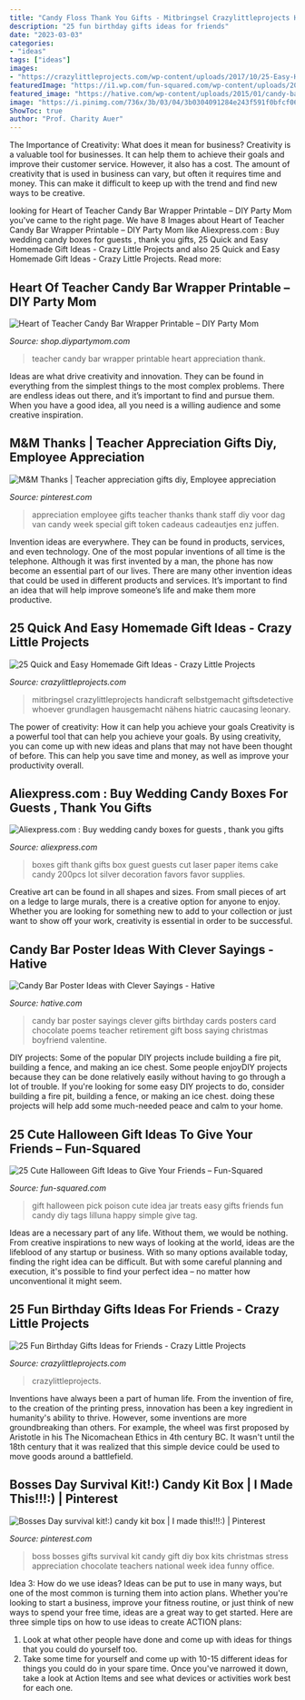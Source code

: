 ```yaml
---
title: "Candy Floss Thank You Gifts - Mitbringsel Crazylittleprojects Handicraft Selbstgemacht Giftsdetective Whoever Grundlagen Hausgemacht Nähens Hiatric Caucasing Leonary"
description: "25 fun birthday gifts ideas for friends"
date: "2023-03-03"
categories:
- "ideas"
tags: ["ideas"]
images:
- "https://crazylittleprojects.com/wp-content/uploads/2017/10/25-Easy-Handmade-Gifts-410x1024.png"
featuredImage: "https://i1.wp.com/fun-squared.com/wp-content/uploads/2016/09/Easy-and-Cute-Pick-Your-Poison-Gift-Idea-on-lilluna.com-2.jpg?resize=600%2C900&amp;ssl=1"
featured_image: "https://hative.com/wp-content/uploads/2015/01/candy-bar-sayings/candy-bar-saying-ideas.jpg"
image: "https://i.pinimg.com/736x/3b/03/04/3b0304091284e243f591f0bfcf06bc5d.jpg"
ShowToc: true
author: "Prof. Charity Auer"
---
```



The Importance of Creativity: What does it mean for business?
Creativity is a valuable tool for businesses. It can help them to achieve their goals and improve their customer service. However, it also has a cost. The amount of creativity that is used in business can vary, but often it requires time and money. This can make it difficult to keep up with the trend and find new ways to be creative.

	

		
looking for Heart of Teacher Candy Bar Wrapper Printable – DIY Party Mom you've came to the right page. We have 8 Images about Heart of Teacher Candy Bar Wrapper Printable – DIY Party Mom like Aliexpress.com : Buy wedding candy boxes for guests , thank you gifts, 25 Quick and Easy Homemade Gift Ideas - Crazy Little Projects and also 25 Quick and Easy Homemade Gift Ideas - Crazy Little Projects. Read more:
		
    
## Heart Of Teacher Candy Bar Wrapper Printable – DIY Party Mom

<img loading=lazy src="http://cdn.shopify.com/s/files/1/2233/1841/products/Heart_of_a_Teacher_Candy_Bar_Wrapper_by_EverydayParties_1024x1024.jpg?v=1575931939" onerror="this.onerror=null;this.src='https://tse4.mm.bing.net/th?id=OIP.btYQd2t8W4VAkoa6zz1E1AHaLV&amp;pid=15.1';" alt="Heart of Teacher Candy Bar Wrapper Printable – DIY Party Mom">

_Source: shop.diypartymom.com_

>teacher candy bar wrapper printable heart appreciation thank. 

	

Ideas are what drive creativity and innovation. They can be found in everything from the simplest things to the most complex problems. There are endless ideas out there, and it’s important to find and pursue them. When you have a good idea, all you need is a willing audience and some creative inspiration.

    
## M&amp;M Thanks | Teacher Appreciation Gifts Diy, Employee Appreciation

<img loading=lazy src="https://i.pinimg.com/736x/3b/03/04/3b0304091284e243f591f0bfcf06bc5d.jpg" onerror="this.onerror=null;this.src='https://tse3.mm.bing.net/th?id=OIP.NiXRdCDNOr9_nwLv4RTLdgHaJ3&amp;pid=15.1';" alt="M&amp;M Thanks | Teacher appreciation gifts diy, Employee appreciation">

_Source: pinterest.com_

>appreciation employee gifts teacher thanks thank staff diy voor dag van candy week special gift token cadeaus cadeautjes enz juffen. 

	

Invention ideas are everywhere. They can be found in products, services, and even technology. One of the most popular inventions of all time is the telephone. Although it was first invented by a man, the phone has now become an essential part of our lives. There are many other invention ideas that could be used in different products and services. It’s important to find an idea that will help improve someone’s life and make them more productive.

    
## 25 Quick And Easy Homemade Gift Ideas - Crazy Little Projects

<img loading=lazy src="https://crazylittleprojects.com/wp-content/uploads/2017/10/25-Easy-Handmade-Gifts-410x1024.png" onerror="this.onerror=null;this.src='https://tse1.mm.bing.net/th?id=OIP.Yb1V8_hokAI7101EPjiI8AAAAA&amp;pid=15.1';" alt="25 Quick and Easy Homemade Gift Ideas - Crazy Little Projects">

_Source: crazylittleprojects.com_

>mitbringsel crazylittleprojects handicraft selbstgemacht giftsdetective whoever grundlagen hausgemacht nähens hiatric caucasing leonary. 

	

The power of creativity: How it can help you achieve your goals
Creativity is a powerful tool that can help you achieve your goals. By using creativity, you can come up with new ideas and plans that may not have been thought of before. This can help you save time and money, as well as improve your productivity overall.

    
## Aliexpress.com : Buy Wedding Candy Boxes For Guests , Thank You Gifts

<img loading=lazy src="https://ae01.alicdn.com/kf/HTB14eXNLXXXXXbjXXXXq6xXFXXXF/wedding-candy-boxes-for-guests-thank-you-gifts-boxes-wedding-gifts-for-guest.jpg" onerror="this.onerror=null;this.src='https://tse3.mm.bing.net/th?id=OIP.kl-qgXa5cfpXGMbHq6QNBQHaHa&amp;pid=15.1';" alt="Aliexpress.com : Buy wedding candy boxes for guests , thank you gifts">

_Source: aliexpress.com_

>boxes gift thank gifts box guest guests cut laser paper items cake candy 200pcs lot silver decoration favors favor supplies. 

	

Creative art can be found in all shapes and sizes. From small pieces of art on a ledge to large murals, there is a creative option for anyone to enjoy. Whether you are looking for something new to add to your collection or just want to show off your work, creativity is essential in order to be successful.

    
## Candy Bar Poster Ideas With Clever Sayings - Hative

<img loading=lazy src="https://hative.com/wp-content/uploads/2015/01/candy-bar-sayings/candy-bar-saying-ideas.jpg" onerror="this.onerror=null;this.src='https://tse4.mm.bing.net/th?id=OIP.jUnHdejld4CKj-BrFM8p3QHaQq&amp;pid=15.1';" alt="Candy Bar Poster Ideas with Clever Sayings - Hative">

_Source: hative.com_

>candy bar poster sayings clever gifts birthday cards posters card chocolate poems teacher retirement gift boss saying christmas boyfriend valentine. 

	

DIY projects: Some of the popular DIY projects include building a fire pit, building a fence, and making an ice chest.
Some people enjoyDIY projects because they can be done relatively easily without having to go through a lot of trouble. If you're looking for some easy DIY projects to do, consider building a fire pit, building a fence, or making an ice chest. doing these projects will help add some much-needed peace and calm to your home.

    
## 25 Cute Halloween Gift Ideas To Give Your Friends – Fun-Squared

<img loading=lazy src="https://i1.wp.com/fun-squared.com/wp-content/uploads/2016/09/Easy-and-Cute-Pick-Your-Poison-Gift-Idea-on-lilluna.com-2.jpg?resize=600%2C900&amp;ssl=1" onerror="this.onerror=null;this.src='https://tse1.mm.bing.net/th?id=OIP.1Sev3lQLEmLunwxIn_6TfAHaLH&amp;pid=15.1';" alt="25 Cute Halloween Gift Ideas to Give Your Friends – Fun-Squared">

_Source: fun-squared.com_

>gift halloween pick poison cute idea jar treats easy gifts friends fun candy diy tags lilluna happy simple give tag. 

	

Ideas are a necessary part of any life. Without them, we would be nothing. From creative inspirations to new ways of looking at the world, ideas are the lifeblood of any startup or business. With so many options available today, finding the right idea can be difficult. But with some careful planning and execution, it's possible to find your perfect idea – no matter how unconventional it might seem.

    
## 25 Fun Birthday Gifts Ideas For Friends - Crazy Little Projects

<img loading=lazy src="https://crazylittleprojects.com/wp-content/uploads/2017/03/25AmazingFunBirthdayGiftIdeasforFriends-511x1024.png" onerror="this.onerror=null;this.src='https://tse4.mm.bing.net/th?id=OIP.fyLBefDwy04__zC-Ycf4EwHaO1&amp;pid=15.1';" alt="25 Fun Birthday Gifts Ideas for Friends - Crazy Little Projects">

_Source: crazylittleprojects.com_

>crazylittleprojects. 

	

Inventions have always been a part of human life. From the invention of fire, to the creation of the printing press, innovation has been a key ingredient in humanity's ability to thrive. However, some inventions are more groundbreaking than others. For example, the wheel was first proposed by Aristotle in his The Nicomachean Ethics in 4th century BC. It wasn't until the 18th century that it was realized that this simple device could be used to move goods around a battlefield.

    
## Bosses Day Survival Kit!:) Candy Kit Box | I Made This!!!:) | Pinterest

<img loading=lazy src="https://s-media-cache-ak0.pinimg.com/736x/5b/96/f9/5b96f9bdea445c35643fdafba7f1303f.jpg" onerror="this.onerror=null;this.src='https://tse4.mm.bing.net/th?id=OIP.etaFbrXUbKBaluQGPKdMvQHaJ3&amp;pid=15.1';" alt="Bosses Day survival kit!:) candy kit box | I made this!!!:) | Pinterest">

_Source: pinterest.com_

>boss bosses gifts survival kit candy gift diy box kits christmas stress appreciation chocolate teachers national week idea funny office. 

	

Idea 3: How do we use ideas?
Ideas can be put to use in many ways, but one of the most common is turning them into action plans. Whether you're looking to start a business, improve your fitness routine, or just think of new ways to spend your free time, ideas are a great way to get started. Here are three simple tips on how to use ideas to create ACTION plans:
1. Look at what other people have done and come up with ideas for things that you could do yourself too.
2. Take some time for yourself and come up with 10-15 different ideas for things you could do in your spare time. Once you've narrowed it down, take a look at Action Items and see what devices or activities work best for each one.

